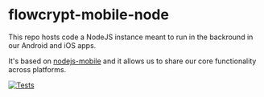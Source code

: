 # flowcrypt-mobile-node

This repo hosts code a NodeJS instance meant to run in the backround in our Android and iOS apps.

It's based on <a href="https://github.com/janeasystems/nodejs-mobile">nodejs-mobile</a> and it allows us to share our core functionality across platforms.

[![Tests](https://semaphoreci.com/api/v1/flowcrypt/flowcrypt-android-node/branches/master/badge.svg)](https://semaphoreci.com/flowcrypt/flowcrypt-android-node)
